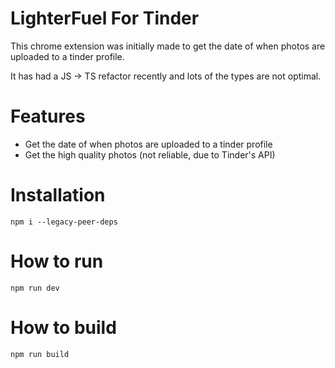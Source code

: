 # LighterFuel For Tinder

This chrome extension was initially made to get the date of when photos are uploaded to a tinder profile.

It has had a JS -> TS refactor recently and lots of the types are not optimal.

# Features

- Get the date of when photos are uploaded to a tinder profile
- Get the high quality photos (not reliable, due to Tinder's API)

# Installation

	npm i --legacy-peer-deps

# How to run

	npm run dev

# How to build

	npm run build